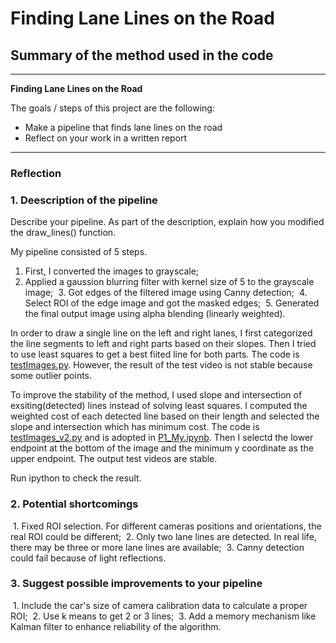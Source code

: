 # **Finding Lane Lines on the Road** 

## Summary of the method used in the code


---

**Finding Lane Lines on the Road**

The goals / steps of this project are the following:
* Make a pipeline that finds lane lines on the road
* Reflect on your work in a written report


[//]: # (Image References)

[image1]: ./examples/grayscale.jpg "Grayscale"

---

### Reflection

### 1. Deescription of the pipeline

Describe your pipeline. As part of the description, explain how you modified the draw_lines() function.

My pipeline consisted of 5 steps. 

  1. First, I converted the images to grayscale;
  2. Applied a gaussion blurring filter with kernel size of 5 to the grayscale image;
  3. Got edges of the filtered image using Canny detection;
  4. Select ROI of the edge image and got the masked edges;
  5. Generated the final output image using alpha blending (linearly weighted).

In order to draw a single line on the left and right lanes, I first categorized the line segments to left and right parts based on their slopes. Then I tried to use least squares to get a best fiited line for both parts. The code is [testImages.py](./testImages.py). However, the result of the test video is not stable because some outlier points.

To improve the stability of the method, I used slope and intersection of exsiting(detected) lines instead of solving least squares. I computed the weighted cost of each detected line based on their length and selected the slope and intersection which has minimum cost. The code is [testImages_v2.py](testImages_v2.py) and is adopted in [P1_My.ipynb](P1_My.ipynb). Then I selectd the lower endpoint at the bottom of the image and the minimum y coordinate as the upper endpoint. The output test videos are stable.

Run ipython to check the result.


### 2. Potential shortcomings

  1. Fixed ROI selection. For different cameras positions and orientations, the real ROI could be different;
  2. Only two lane lines are detected. In real life, there may be three or more lane lines are available;
  3. Canny detection could fail because of light reflections.


### 3. Suggest possible improvements to your pipeline

  1. Include the car's size of camera calibration data to calculate a proper ROI;
  2. Use k means to get 2 or 3 lines;
  3. Add a memory mechanism like Kalman filter to enhance reliability of the algorithm.

